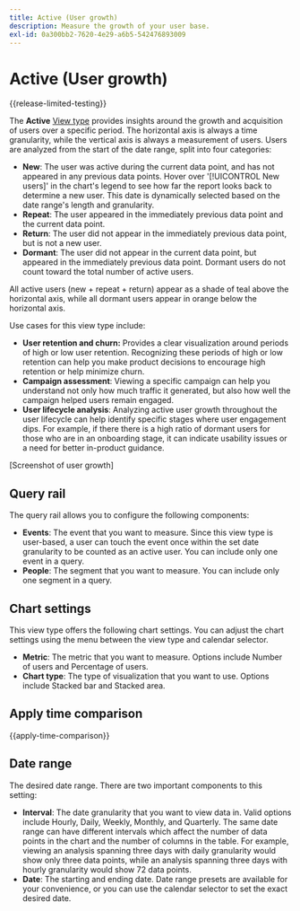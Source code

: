 ```yaml
---
title: Active (User growth)
description: Measure the growth of your user base.
exl-id: 0a300bb2-7620-4e29-a6b5-542476893009
---
```

# Active (User growth)

{{release-limited-testing}}

The **Active** [View type](overview.md) provides insights around the growth and acquisition of users over a specific period. The horizontal axis is always a time granularity, while the vertical axis is always a measurement of users. Users are analyzed from the start of the date range, split into four categories:

* **New**: The user was active during the current data point, and has not appeared in any previous data points. Hover over '[!UICONTROL New users]' in the chart's legend to see how far the report looks back to determine a new user. This date is dynamically selected based on the date range's length and granularity.
* **Repeat**: The user appeared in the immediately previous data point and the current data point.
* **Return**: The user did not appear in the immediately previous data point, but is not a new user.
* **Dormant**: The user did not appear in the current data point, but appeared in the immediately previous data point. Dormant users do not count toward the total number of active users.

All active users (new + repeat + return) appear as a shade of teal above the horizontal axis, while all dormant users appear in orange below the horizontal axis.

Use cases for this view type include:

* **User retention and churn:** Provides a clear visualization around periods of high or low user retention. Recognizing these periods of high or low retention can help you make product decisions to encourage high retention or help minimize churn.
* **Campaign assessment**: Viewing a specific campaign can help you understand not only how much traffic it generated, but also how well the campaign helped users remain engaged.
* **User lifecycle analysis**: Analyzing active user growth throughout the user lifecycle can help identify specific stages where user engagement dips. For example, if there there is a high ratio of dormant users for those who are in an onboarding stage, it can indicate usability issues or a need for better in-product guidance.

[Screenshot of user growth]

## Query rail

The query rail allows you to configure the following components:

* **Events**: The event that you want to measure. Since this view type is user-based, a user can touch the event once within the set date granularity to be counted as an active user. You can include only one event in a query.
* **People**: The segment that you want to measure. You can include only one segment in a query.

## Chart settings

This view type offers the following chart settings. You can adjust the chart settings using the menu between the view type and calendar selector.

* **Metric**: The metric that you want to measure. Options include Number of users and Percentage of users.
* **Chart type**: The type of visualization that you want to use. Options include Stacked bar and Stacked area.

## Apply time comparison

{{apply-time-comparison}}

## Date range

The desired date range. There are two important components to this setting:

* **Interval**: The date granularity that you want to view data in. Valid options include Hourly, Daily, Weekly, Monthly, and Quarterly. The same date range can have different intervals which affect the number of data points in the chart and the number of columns in the table. For example, viewing an analysis spanning three days with daily granularity would show only three data points, while an analysis spanning three days with hourly granularity would show 72 data points.
* **Date**: The starting and ending date. Date range presets are available for your convenience, or you can use the calendar selector to set the exact desired date.
